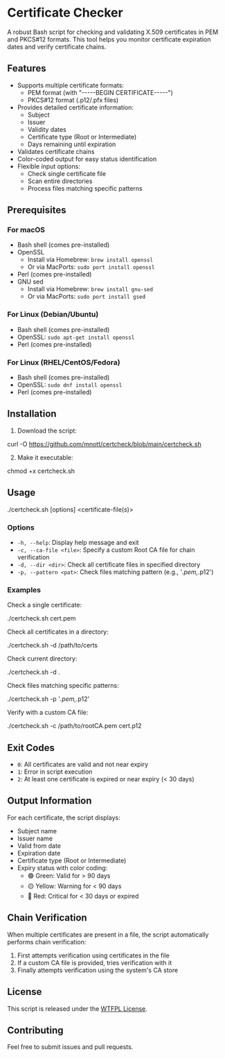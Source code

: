# Certificate Checker

A robust Bash script for checking and validating X.509 certificates in PEM and PKCS#12 formats. This tool helps you monitor certificate expiration dates and verify certificate chains.

## Features

- Supports multiple certificate formats:
  - PEM format (with "-----BEGIN CERTIFICATE-----")
  - PKCS#12 format (.p12/.pfx files)
- Provides detailed certificate information:
  - Subject
  - Issuer
  - Validity dates
  - Certificate type (Root or Intermediate)
  - Days remaining until expiration
- Validates certificate chains
- Color-coded output for easy status identification
- Flexible input options:
  - Check single certificate file
  - Scan entire directories
  - Process files matching specific patterns

## Prerequisites

### For macOS
- Bash shell (comes pre-installed)
- OpenSSL
  - Install via Homebrew: `brew install openssl`
  - Or via MacPorts: `sudo port install openssl`
- Perl (comes pre-installed)
- GNU sed
  - Install via Homebrew: `brew install gnu-sed`
  - Or via MacPorts: `sudo port install gsed`

### For Linux (Debian/Ubuntu)
- Bash shell (comes pre-installed)
- OpenSSL: `sudo apt-get install openssl`
- Perl (comes pre-installed)

### For Linux (RHEL/CentOS/Fedora)
- Bash shell (comes pre-installed)
- OpenSSL: `sudo dnf install openssl`
- Perl (comes pre-installed)

## Installation

1. Download the script:

curl -O https://github.com/mnott/certcheck/blob/main/certcheck.sh

2. Make it executable:

chmod +x certcheck.sh

## Usage

./certcheck.sh [options] <certificate-file(s)>

### Options

- `-h, --help`: Display help message and exit
- `-c, --ca-file <file>`: Specify a custom Root CA file for chain verification
- `-d, --dir <dir>`: Check all certificate files in specified directory
- `-p, --pattern <pat>`: Check files matching pattern (e.g., '*.pem,*.p12')

### Examples

Check a single certificate:

./certcheck.sh cert.pem

Check all certificates in a directory:

./certcheck.sh -d /path/to/certs

Check current directory:

./certcheck.sh -d .

Check files matching specific patterns:

./certcheck.sh -p '*.pem,*.p12'

Verify with a custom CA file:

./certcheck.sh -c /path/to/rootCA.pem cert.p12

## Exit Codes

- `0`: All certificates are valid and not near expiry
- `1`: Error in script execution
- `2`: At least one certificate is expired or near expiry (< 30 days)

## Output Information

For each certificate, the script displays:
- Subject name
- Issuer name
- Valid from date
- Expiration date
- Certificate type (Root or Intermediate)
- Expiry status with color coding:
  - 🟢 Green: Valid for > 90 days
  - 🟡 Yellow: Warning for < 90 days
  - 🔴 Red: Critical for < 30 days or expired

## Chain Verification

When multiple certificates are present in a file, the script automatically performs chain verification:
1. First attempts verification using certificates in the file
2. If a custom CA file is provided, tries verification with it
3. Finally attempts verification using the system's CA store

## License

This script is released under the [WTFPL License](https://en.wikipedia.org/wiki/WTFPL).

## Contributing

Feel free to submit issues and pull requests.

